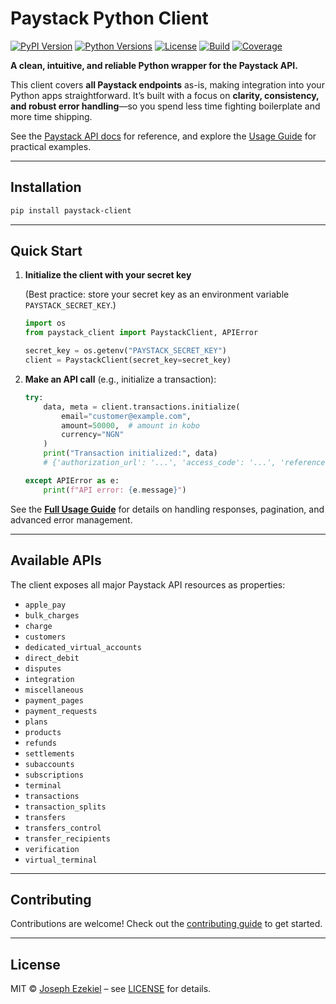 # Paystack Python Client

[![PyPI Version](https://img.shields.io/pypi/v/paystack-client.svg)](https://pypi.org/project/paystack-client/)
[![Python Versions](https://img.shields.io/pypi/pyversions/paystack-client)](https://pypi.org/project/paystack-client/)
[![License](https://img.shields.io/github/license/your-username/paystack-client.svg)](https://github.com/theolujay/paystack_client/blob/main/LICENSE)
[![Build](https://github.com/theolujay/paystack_client/actions/workflows/tests.yml/badge.svg)](https://github.com/theolujay/paystack_client/actions) 
[![Coverage](https://codecov.io/gh/theolujay/paystack_client/branch/main/graph/badge.svg)](https://codecov.io/gh/theolujay/paystack_client)

**A clean, intuitive, and reliable Python wrapper for the Paystack API.**

This client covers **all Paystack endpoints** as-is, making integration into your Python apps straightforward. It’s built with a focus on **clarity, consistency, and robust error handling**—so you spend less time fighting boilerplate and more time shipping.

See the [Paystack API docs](https://paystack.com/docs/api/) for reference, and explore the [Usage Guide](./docs/USAGE.md) for practical examples.

---

## Installation

```bash
pip install paystack-client
```

---

## Quick Start

1. **Initialize the client with your secret key**

   (Best practice: store your secret key as an environment variable `PAYSTACK_SECRET_KEY`.)

   ```python
   import os
   from paystack_client import PaystackClient, APIError

   secret_key = os.getenv("PAYSTACK_SECRET_KEY")
   client = PaystackClient(secret_key=secret_key)
   ```

2. **Make an API call** (e.g., initialize a transaction):

   ```python
   try:
       data, meta = client.transactions.initialize(
           email="customer@example.com",
           amount=50000,  # amount in kobo
           currency="NGN"
       )
       print("Transaction initialized:", data)
       # {'authorization_url': '...', 'access_code': '...', 'reference': '...'}

   except APIError as e:
       print(f"API error: {e.message}")
   ```

See the [**Full Usage Guide**](./docs/USAGE.md) for details on handling responses, pagination, and advanced error management.

---

## Available APIs

The client exposes all major Paystack API resources as properties:

* `apple_pay`
* `bulk_charges`
* `charge`
* `customers`
* `dedicated_virtual_accounts`
* `direct_debit`
* `disputes`
* `integration`
* `miscellaneous`
* `payment_pages`
* `payment_requests`
* `plans`
* `products`
* `refunds`
* `settlements`
* `subaccounts`
* `subscriptions`
* `terminal`
* `transactions`
* `transaction_splits`
* `transfers`
* `transfers_control`
* `transfer_recipients`
* `verification`
* `virtual_terminal`

---

## Contributing

Contributions are welcome! Check out the [contributing guide](./CONTRIBUTING.md) to get started.

---

## License

MIT © [Joseph Ezekiel](https://github.com/theolujay) – see [LICENSE](./LICENSE) for details.
